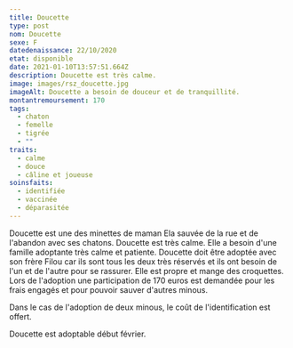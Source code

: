 ```yaml
---
title: Doucette
type: post
nom: Doucette
sexe: F
datedenaissance: 22/10/2020
etat: disponible
date: 2021-01-10T13:57:51.664Z
description: Doucette est très calme.
image: images/rsz_doucette.jpg
imageAlt: Doucette a besoin de douceur et de tranquillité.
montantremoursement: 170
tags:
  - chaton
  - femelle
  - tigrée
  - ""
traits:
  - calme
  - douce
  - câline et joueuse
soinsfaits:
  - identifiée
  - vaccinée
  - déparasitée
---
```

Doucette est une des minettes de maman Ela sauvée de la rue et de l'abandon avec ses chatons. Doucette est très calme. Elle a besoin d'une famille adoptante très calme et patiente. Doucette doit être adoptée avec son frère Filou car ils sont tous les deux très réservés et ils ont besoin de l'un et de l'autre pour se rassurer. Elle est propre et mange des croquettes. Lors de l'adoption une participation de 170 euros est demandée pour les frais engagés et pour pouvoir sauver d'autres minous.

Dans le cas de l'adoption de deux minous, le coût de l'identification est offert.

Doucette est adoptable début février.